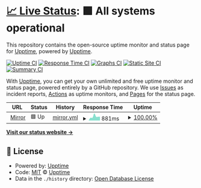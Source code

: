 # [📈 Live Status](https://demo.upptime.js.org): <!--live status--> **🟩 All systems operational**

This repository contains the open-source uptime monitor and status page for [Upptime](https://upptime.js.org), powered by [Upptime](https://github.com/upptime/upptime).

[![Uptime CI](https://github.com/Nachichuri/mirror-upptime/workflows/Uptime%20CI/badge.svg)](https://github.com/Nachichuri/mirror-upptime/actions?query=workflow%3A%22Uptime+CI%22)
[![Response Time CI](https://github.com/Nachichuri/mirror-upptime/workflows/Response%20Time%20CI/badge.svg)](https://github.com/Nachichuri/mirror-upptime/actions?query=workflow%3A%22Response+Time+CI%22)
[![Graphs CI](https://github.com/Nachichuri/mirror-upptime/workflows/Graphs%20CI/badge.svg)](https://github.com/Nachichuri/mirror-upptime/actions?query=workflow%3A%22Graphs+CI%22)
[![Static Site CI](https://github.com/Nachichuri/mirror-upptime/workflows/Static%20Site%20CI/badge.svg)](https://github.com/Nachichuri/mirror-upptime/actions?query=workflow%3A%22Static+Site+CI%22)
[![Summary CI](https://github.com/Nachichuri/mirror-upptime/workflows/Summary%20CI/badge.svg)](https://github.com/Nachichuri/mirror-upptime/actions?query=workflow%3A%22Summary+CI%22)

With [Upptime](https://upptime.js.org), you can get your own unlimited and free uptime monitor and status page, powered entirely by a GitHub repository. We use [Issues](https://github.com/upptime/upptime/issues) as incident reports, [Actions](https://github.com/Nachichuri/mirror-upptime/actions) as uptime monitors, and [Pages](https://demo.upptime.js.org) for the status page.

<!--start: status pages-->
<!-- This summary is generated by Upptime (https://github.com/upptime/upptime) -->
<!-- Do not edit this manually, your changes will be overwritten -->
<!-- prettier-ignore -->
| URL | Status | History | Response Time | Uptime |
| --- | ------ | ------- | ------------- | ------ |
| <img alt="" src="https://favicons.githubusercontent.com/mirrors.eze.sysarmy.com" height="13"> [Mirror](https://mirrors.eze.sysarmy.com/) | 🟩 Up | [mirror.yml](https://github.com/Nachichuri/mirror-upptime/commits/HEAD/history/mirror.yml) | <details><summary><img alt="Response time graph" src="./graphs/mirror/response-time-week.png" height="20"> 881ms</summary><br><a href="https://Nachichuri.github.io/mirror-upptime/history/mirror"><img alt="Response time 881" src="https://img.shields.io/endpoint?url=https%3A%2F%2Fraw.githubusercontent.com%2FNachichuri%2Fmirror-upptime%2FHEAD%2Fapi%2Fmirror%2Fresponse-time.json"></a><br><a href="https://Nachichuri.github.io/mirror-upptime/history/mirror"><img alt="24-hour response time 638" src="https://img.shields.io/endpoint?url=https%3A%2F%2Fraw.githubusercontent.com%2FNachichuri%2Fmirror-upptime%2FHEAD%2Fapi%2Fmirror%2Fresponse-time-day.json"></a><br><a href="https://Nachichuri.github.io/mirror-upptime/history/mirror"><img alt="7-day response time 881" src="https://img.shields.io/endpoint?url=https%3A%2F%2Fraw.githubusercontent.com%2FNachichuri%2Fmirror-upptime%2FHEAD%2Fapi%2Fmirror%2Fresponse-time-week.json"></a><br><a href="https://Nachichuri.github.io/mirror-upptime/history/mirror"><img alt="30-day response time 881" src="https://img.shields.io/endpoint?url=https%3A%2F%2Fraw.githubusercontent.com%2FNachichuri%2Fmirror-upptime%2FHEAD%2Fapi%2Fmirror%2Fresponse-time-month.json"></a><br><a href="https://Nachichuri.github.io/mirror-upptime/history/mirror"><img alt="1-year response time 881" src="https://img.shields.io/endpoint?url=https%3A%2F%2Fraw.githubusercontent.com%2FNachichuri%2Fmirror-upptime%2FHEAD%2Fapi%2Fmirror%2Fresponse-time-year.json"></a></details> | <details><summary><a href="https://Nachichuri.github.io/mirror-upptime/history/mirror">100.00%</a></summary><a href="https://Nachichuri.github.io/mirror-upptime/history/mirror"><img alt="All-time uptime 100.00%" src="https://img.shields.io/endpoint?url=https%3A%2F%2Fraw.githubusercontent.com%2FNachichuri%2Fmirror-upptime%2FHEAD%2Fapi%2Fmirror%2Fuptime.json"></a><br><a href="https://Nachichuri.github.io/mirror-upptime/history/mirror"><img alt="24-hour uptime 100.00%" src="https://img.shields.io/endpoint?url=https%3A%2F%2Fraw.githubusercontent.com%2FNachichuri%2Fmirror-upptime%2FHEAD%2Fapi%2Fmirror%2Fuptime-day.json"></a><br><a href="https://Nachichuri.github.io/mirror-upptime/history/mirror"><img alt="7-day uptime 100.00%" src="https://img.shields.io/endpoint?url=https%3A%2F%2Fraw.githubusercontent.com%2FNachichuri%2Fmirror-upptime%2FHEAD%2Fapi%2Fmirror%2Fuptime-week.json"></a><br><a href="https://Nachichuri.github.io/mirror-upptime/history/mirror"><img alt="30-day uptime 100.00%" src="https://img.shields.io/endpoint?url=https%3A%2F%2Fraw.githubusercontent.com%2FNachichuri%2Fmirror-upptime%2FHEAD%2Fapi%2Fmirror%2Fuptime-month.json"></a><br><a href="https://Nachichuri.github.io/mirror-upptime/history/mirror"><img alt="1-year uptime 100.00%" src="https://img.shields.io/endpoint?url=https%3A%2F%2Fraw.githubusercontent.com%2FNachichuri%2Fmirror-upptime%2FHEAD%2Fapi%2Fmirror%2Fuptime-year.json"></a></details>

<!--end: status pages-->

[**Visit our status website →**](https://demo.upptime.js.org)

## 📄 License

- Powered by: [Upptime](https://github.com/upptime/upptime)
- Code: [MIT](./LICENSE) © [Upptime](https://upptime.js.org)
- Data in the `./history` directory: [Open Database License](https://opendatacommons.org/licenses/odbl/1-0/)
